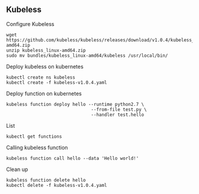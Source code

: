 ## Kubeless

Configure Kubeless 
```
wget https://github.com/kubeless/kubeless/releases/download/v1.0.4/kubeless_linux-amd64.zip
unzip kubeless_linux-amd64.zip
sudo mv bundles/kubeless_linux-amd64/kubeless /usr/local/bin/
```


Deploy kubeless on kubernetes
```
kubectl create ns kubeless
kubectl create -f kubeless-v1.0.4.yaml 
```

Deploy function on kubernetes
```
kubeless function deploy hello --runtime python2.7 \
                                --from-file test.py \
                                --handler test.hello
```

List
```
kubectl get functions
```

Calling kubeless function
```
kubeless function call hello --data 'Hello world!'                                
```



Clean up

```
kubeless function delete hello
kubectl delete -f kubeless-v1.0.4.yaml 
```